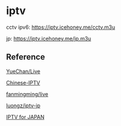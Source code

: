 # iptv

cctv ipv6: https://iptv.icehoney.me/cctv.m3u

jp: https://iptv.icehoney.me/jp.m3u

## Reference

[YueChan/Live](https://github.com/YueChan/Live)

[Chinese-IPTV](https://github.com/BurningC4/Chinese-IPTV)

[fanmingming/live](https://github.com/fanmingming/live)

[luongz/iptv-jp](https://github.com/luongz/iptv-jp)

[IPTV for JAPAN](https://github.com/take2560/takelab)
